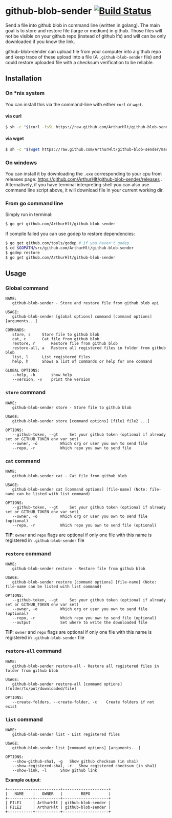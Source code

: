 # github-blob-sender [![Build Status](https://travis-ci.org/ArthurHlt/github-blob-sender.svg?branch=master)](https://travis-ci.org/ArthurHlt/github-blob-sender)

Send a file into github blob in command line (written in golang).
The main goal is to store and restore file (large or medium) in github.
Those files will not be visible on your github repo (instead of github lfs) and will can be only downloaded if you know the link.

github-blob-sender can upload file from your computer into a github repo and keep trace of these upload into a file
(A `.github-blob-sender` file) and could restore uploaded file with a checksum verification to be reliable.

## Installation

### On *nix system

You can install this via the command-line with either `curl` or `wget`.

#### via curl

```bash
$ sh -c "$(curl -fsSL https://raw.github.com/ArthurHlt/github-blob-sender/master/bin/install.sh)"
```

#### via wget

```bash
$ sh -c "$(wget https://raw.github.com/ArthurHlt/github-blob-sender/master/bin/install.sh -O -)"
```

### On windows

You can install it by downloading the `.exe` corresponding to your cpu from releases page: https://github.com/ArthurHlt/github-blob-sender/releases .
Alternatively, if you have terminal interpreting shell you can also use command line script above, it will download file in your current working dir.

### From go command line

Simply run in terminal:

```bash
$ go get github.com/ArthurHlt/github-blob-sender
```

If compile failed you can use godep to restore dependencies:

```bash
$ go get github.com/tools/godep # if you haven't godep
$ cd $GOPATH/src/github.com/ArthurHlt/github-blob-sender
$ godep restore
$ go get github.com/ArthurHlt/github-blob-sender
```

## Usage

### Global command

```
NAME:
   github-blob-sender - Store and restore file from github blob api

USAGE:
   github-blob-sender [global options] command [command options] [arguments...]

COMMANDS:
   store, s		Store file to github blob
   cat, c		Cat file from github blob
   restore, r		Restore file from github blob
   restore-all, a	Restore all registered files in folder from github blob
   list, l		List registered files
   help, h		Shows a list of commands or help for one command

GLOBAL OPTIONS:
   --help, -h		show help
   --version, -v	print the version
```

### `store` command

```
NAME:
   github-blob-sender store - Store file to github blob

USAGE:
   github-blob-sender store [command options] [file1 file2 ...]

OPTIONS:
   --github-token, --gt 	Set your github token (optional if already set or GITHUB_TOKEN env var set)
   --owner, -o 			Which org or user you own to send file
   --repo, -r 			Which repo you own to send file
```

### `cat` command

```
NAME:
   github-blob-sender cat - Cat file from github blob

USAGE:
   github-blob-sender cat [command options] [file-name] (Note: file-name can be listed with list command)

OPTIONS:
   --github-token, --gt 	Set your github token (optional if already set or GITHUB_TOKEN env var set)
   --owner, -o 			Which org or user you own to send file (optional)
   --repo, -r 			Which repo you own to send file (optional)
```

**TIP**: `owner` and `repo` flags are optional if only one file with this name is registered in `.github-blob-sender` file

### `restore` command

```
NAME:
   github-blob-sender restore - Restore file from github blob

USAGE:
   github-blob-sender restore [command options] [file-name] (Note: file-name can be listed with list command)

OPTIONS:
   --github-token, --gt 	Set your github token (optional if already set or GITHUB_TOKEN env var set)
   --owner, -o 			Which org or user you own to send file (optional)
   --repo, -r 			Which repo you own to send file (optional)
   --output 			Set where to write the downloaded file
```

**TIP**: `owner` and `repo` flags are optional if only one file with this name is registered in `.github-blob-sender` file

### `restore-all` command

```
NAME:
   github-blob-sender restore-all - Restore all registered files in folder from github blob

USAGE:
   github-blob-sender restore-all [command options] [folder/to/put/downloaded/file]

OPTIONS:
   --create-folders, --create-folder, -c	Create folders if not exist
```
### `list` command

```
NAME:
   github-blob-sender list - List registered files

USAGE:
   github-blob-sender list [command options] [arguments...]

OPTIONS:
   --show-github-sha1, -g	Show github checksum (in sha1)
   --show-registered-sha1, -r	Show registered checksum (in sha1)
   --show-link, -l		Show github link
```

**Example output**:

```
+-----------+-----------+--------------------+
|   NAME    |   OWNER   |        REPO        |
+-----------+-----------+--------------------+
| FILE1     | ArthurHlt | github-blob-sender |
| FILE2     | ArthurHlt | github-blob-sender |
+-----------+-----------+--------------------+
```

